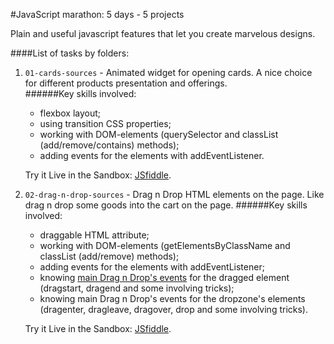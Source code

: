 #JavaScript marathon: 5 days - 5 projects

Plain and useful javascript features that let you create marvelous designs.


####List of tasks by folders:

1. `01-cards-sources` - Animated widget for opening cards. A nice choice for different products presentation and offerings.    
   ######Key skills involved:
   * flexbox layout;
   * using transition CSS properties;
   * working with DOM-elements (querySelector and classList (add/remove/contains) methods);
   * adding events for the elements with addEventListener. 
   
   Try it Live in the Sandbox: [JSfiddle](https://jsfiddle.net/realkolos/gr5x4dfe/5/).
2. `02-drag-n-drop-sources` - Drag n Drop HTML elements on the page. Like drag n drop some goods into the cart on the page.
   ######Key skills involved:
   * draggable HTML attribute;
   * working with DOM-elements (getElementsByClassName and classList (add/remove) methods);
   * adding events for the elements with addEventListener;
   * knowing [main Drag n Drop's events](https://drive.google.com/file/d/1KYkDDoxPNgEFgpFTgbi4wrCkV3pvG44H/view) for the dragged element (dragstart, dragend and some involving tricks);
   * knowing main Drag n Drop's events for the dropzone's elements (dragenter, dragleave, dragover, drop and some involving tricks).
   
   Try it Live in the Sandbox: [JSfiddle](https://jsfiddle.net/realkolos/9vyrz04a/1/).